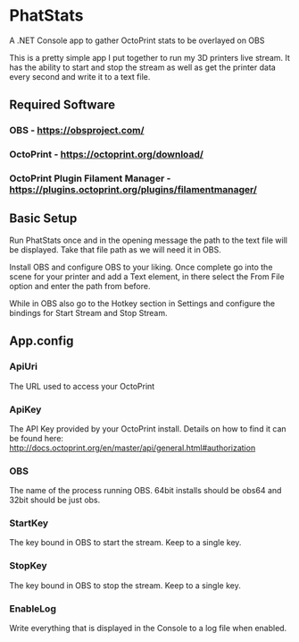 # PhatStats
A .NET Console app to gather OctoPrint stats to be overlayed on OBS

This is a pretty simple app I put together to run my 3D printers live stream. It has the ability to start and stop the stream as well as get the printer data every second and write it to a text file.

## Required Software
### OBS - https://obsproject.com/
### OctoPrint - https://octoprint.org/download/
### OctoPrint Plugin Filament Manager - https://plugins.octoprint.org/plugins/filamentmanager/

## Basic Setup
Run PhatStats once and in the opening message the path to the text file will be displayed. Take that file path as we will need it in OBS.

Install OBS and configure OBS to your liking. Once complete go into the scene for your printer and add a Text element, in there select the From File option and enter the path from before.

While in OBS also go to the Hotkey section in Settings and configure the bindings for Start Stream and Stop Stream.

## App.config

### ApiUri
The URL used to access your OctoPrint

### ApiKey
The API Key provided by your OctoPrint install. Details on how to find it can be found here: http://docs.octoprint.org/en/master/api/general.html#authorization

### OBS
The name of the process running OBS. 64bit installs should be obs64 and 32bit should be just obs.

### StartKey
The key bound in OBS to start the stream. Keep to a single key.

### StopKey
The key bound in OBS to stop the stream. Keep to a single key.

### EnableLog
Write everything that is displayed in the Console to a log file when enabled.
